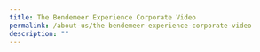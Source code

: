 ```yaml
---
title: The Bendemeer Experience Corporate Video
permalink: /about-us/the-bendemeer-experience-corporate-video
description: ""
---
```

